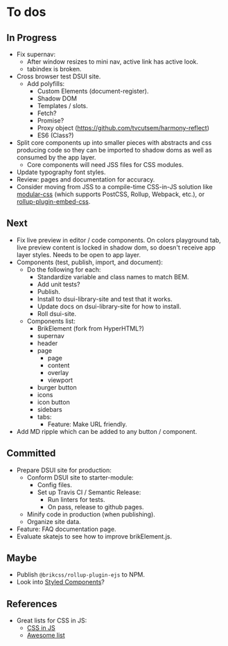 # To dos

## In Progress

- Fix supernav:
	- After window resizes to mini nav, active link has active look.
	- tabindex is broken.
- Cross browser test DSUI site.
	- Add polyfills:
		- Custom Elements (document-register).
		- Shadow DOM
		- Templates / slots.
		- Fetch?
		- Promise?
		- Proxy object (https://github.com/tvcutsem/harmony-reflect)
		- ES6 (Class?)
- Split core components up into smaller pieces with abstracts and css producing code so they can be imported to shadow doms as well as consumed by the app layer.
	- Core components will need JSS files for CSS modules.
- Update typography font styles.
- Review: pages and documentation for accuracy.
- Consider moving from JSS to a compile-time CSS-in-JS solution like [modular-css](https://github.com/tivac/modular-css) (which supports PostCSS, Rollup, Webpack, etc.), or [rollup-plugin-embed-css](https://www.npmjs.com/package/rollup-plugin-embed-css).

## Next

- Fix live preview in editor / code components. On colors playground tab, live preview content is locked in shadow dom, so doesn't receive app layer styles. Needs to be open to app layer.
- Components (test, publish, import, and document):
	- Do the following for each:
		- Standardize variable and class names to match BEM.
		- Add unit tests?
		- Publish.
		- Install to dsui-library-site and test that it works.
		- Update docs on dsui-library-site for how to install.
		- Roll dsui-site.
	- Components list:
		- BrikElement (fork from HyperHTML?)
		- supernav
		- header
		- page
			- page
			- content
			- overlay
			- viewport
		- burger button
		- icons
		- icon button
		- sidebars
		- tabs:
			- Feature: Make URL friendly.
- Add MD ripple which can be added to any button / component.

## Committed

- Prepare DSUI site for production:
	- Conform DSUI site to starter-module:
		- Config files.
		- Set up Travis CI / Semantic Release:
			- Run linters for tests.
			- On pass, release to github pages.
	- Minify code in production (when publishing).
	- Organize site data.
- Feature: FAQ documentation page.
- Evaluate skatejs to see how to improve brikElement.js.

## Maybe

- Publish `@brikcss/rollup-plugin-ejs` to NPM.
- Look into [Styled Components](https://www.styled-components.com/)?

## References

- Great lists for CSS in JS:
	- [CSS in JS](https://github.com/MicheleBertoli/css-in-js)
	- [Awesome list](https://github.com/tuchk4/awesome-css-in-js)

